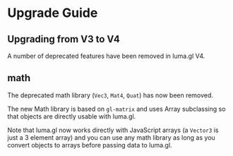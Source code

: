 # Upgrade Guide

## Upgrading from V3 to V4

A number of deprecated features have been removed in luma.gl V4.

## math

The deprecated math library (`Vec3`, `Mat4`, `Quat`) has now been removed.

The new Math library is based on `gl-matrix` and uses Array subclassing so that objects are directly usable with luma.gl.

Note that luma.gl now works directly with JavaScript arrays (a `Vector3` is just a 3 element array) and you can use any math library as long as you convert objects to arrays before passing data to luma.gl.


